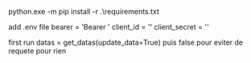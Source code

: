 python.exe -m pip install -r .\requirements.txt

add .env file
bearer = 'Bearer '
client_id = ''
client_secret = ''

first run datas = get_datas(update_data=True) puis false pour eviter de requete pour rien